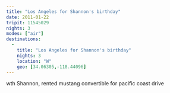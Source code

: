 ```yaml
---
title: "Los Angeles for Shannon's birthday"
date: 2011-01-22
tripit: 11545029
nights: 3
modes: ["air"]
destinations:
  -
    title: "Los Angeles for Shannon's birthday"
    nights: 3
    location: "W"
    geo: [34.06305,-118.44096]
---
```


wth Shannon, rented mustang convertible for pacific coast drive
